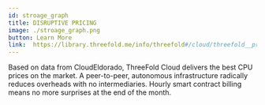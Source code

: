 ```yaml
---
id: stroage_graph
title: DISRUPTIVE PRICING
image: ./stroage_graph.png
button: Learn More
link:  https://library.threefold.me/info/threefold#/cloud/threefold__pricing?id=cloud-pricing-it-capacity 
---
```

Based on data from CloudEldorado, ThreeFold Cloud delivers the best CPU prices on the market.  A peer-to-peer, autonomous infrastructure radically reduces overheads with no intermediaries. Hourly smart contract billing means no more surprises at the end of the month. 
